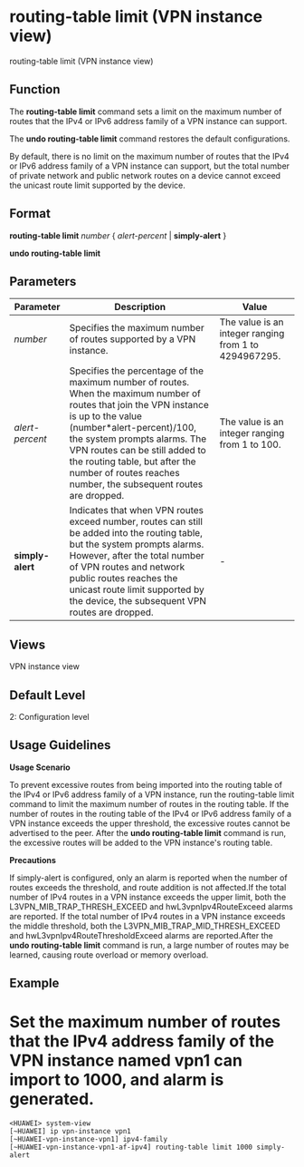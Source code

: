 routing-table limit (VPN instance view)
=======================================

routing-table limit (VPN instance view)

Function
--------



The **routing-table limit** command sets a limit on the maximum number of routes that the IPv4 or IPv6 address family of a VPN instance can support.

The **undo routing-table limit** command restores the default configurations.



By default, there is no limit on the maximum number of routes that the IPv4 or IPv6 address family of a VPN instance can support, but the total number of private network and public network routes on a device cannot exceed the unicast route limit supported by the device.


Format
------

**routing-table limit** *number* { *alert-percent* | **simply-alert** }

**undo routing-table limit**


Parameters
----------

| Parameter | Description | Value |
| --- | --- | --- |
| *number* | Specifies the maximum number of routes supported by a VPN instance. | The value is an integer ranging from 1 to 4294967295. |
| *alert-percent* | Specifies the percentage of the maximum number of routes. When the maximum number of routes that join the VPN instance is up to the value (number\*alert-percent)/100, the system prompts alarms. The VPN routes can be still added to the routing table, but after the number of routes reaches number, the subsequent routes are dropped. | The value is an integer ranging from 1 to 100. |
| **simply-alert** | Indicates that when VPN routes exceed number, routes can still be added into the routing table, but the system prompts alarms. However, after the total number of VPN routes and network public routes reaches the unicast route limit supported by the device, the subsequent VPN routes are dropped. | - |



Views
-----

VPN instance view


Default Level
-------------

2: Configuration level


Usage Guidelines
----------------

**Usage Scenario**



To prevent excessive routes from being imported into the routing table of the IPv4 or IPv6 address family of a VPN instance, run the routing-table limit command to limit the maximum number of routes in the routing table. If the number of routes in the routing table of the IPv4 or IPv6 address family of a VPN instance exceeds the upper threshold, the excessive routes cannot be advertised to the peer. After the **undo routing-table limit** command is run, the excessive routes will be added to the VPN instance's routing table.



**Precautions**



If simply-alert is configured, only an alarm is reported when the number of routes exceeds the threshold, and route addition is not affected.If the total number of IPv4 routes in a VPN instance exceeds the upper limit, both the L3VPN\_MIB\_TRAP\_THRESH\_EXCEED and hwL3vpnIpv4RouteExceed alarms are reported. If the total number of IPv4 routes in a VPN instance exceeds the middle threshold, both the L3VPN\_MIB\_TRAP\_MID\_THRESH\_EXCEED and hwL3vpnIpv4RouteThresholdExceed alarms are reported.After the **undo routing-table limit** command is run, a large number of routes may be learned, causing route overload or memory overload.




Example
-------

# Set the maximum number of routes that the IPv4 address family of the VPN instance named vpn1 can import to 1000, and alarm is generated.
```
<HUAWEI> system-view
[~HUAWEI] ip vpn-instance vpn1
[~HUAWEI-vpn-instance-vpn1] ipv4-family
[~HUAWEI-vpn-instance-vpn1-af-ipv4] routing-table limit 1000 simply-alert

```